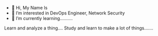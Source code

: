 - 👋 Hi, My Name Is
- 👀 I’m interested in DevOps Engineer, Network Security
- 🌱 I’m currently learning..........



Learn and analyze a thing.... 
Study and learn to make a lot of things.......
